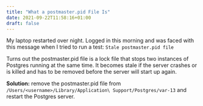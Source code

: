 ```yaml
---
title: "What a postmaster.pid File Is"
date: 2021-09-22T11:58:16+01:00
draft: false
---
```

My laptop restarted over night. Logged in this morning and was faced with this message when I tried to run a test: `Stale postmaster.pid file`

Turns out the postmaster.pid file is a lock file that stops two instances of Postgres running at the same time. It becomes stale if the server crashes or is killed and has to be removed before the server will start up again.

**Solution:** remove the postmaster.pid file from `/Users/<username>/Library/Application\ Support/Postgres/var-13` and restart the Postgres server.
